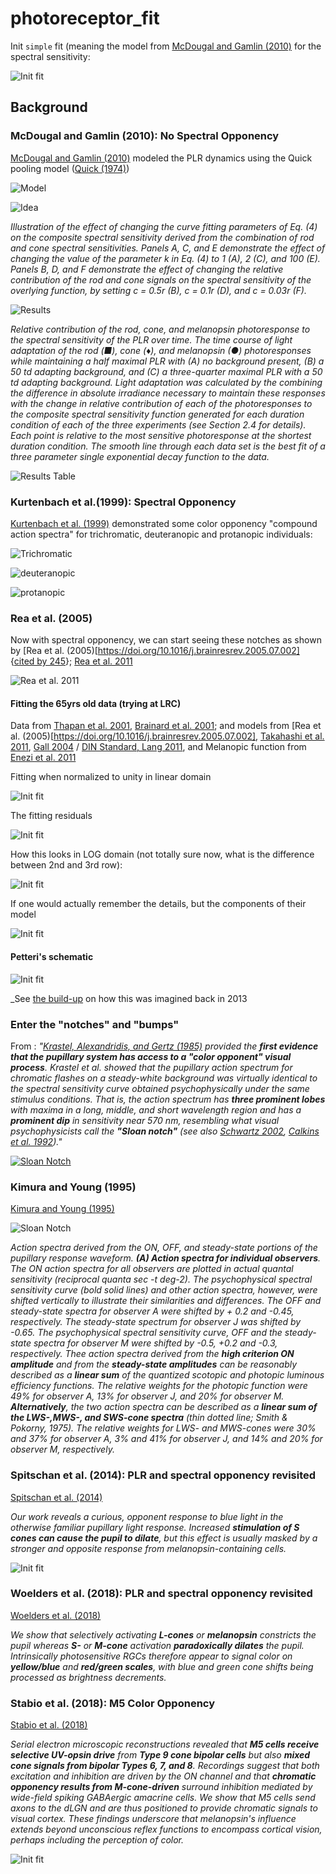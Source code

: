 # photoreceptor_fit

Init `simple` fit (meaning the model from [McDougal and Gamlin (2010)](https://doi.org/10.1016/j.visres.2009.10.012) for the spectral sensitivity:

![Init fit](https://github.com/petteriTeikari/photoreceptor_fit/blob/master/figures_out/quickpool_simple_init.png "Init fit")

## Background

### McDougal and Gamlin (2010): No Spectral Opponency

[McDougal and Gamlin (2010)](https://doi.org/10.1016/j.visres.2009.10.012) modeled the PLR dynamics using the Quick pooling model ([Quick (1974)](https://doi.org/10.1007/BF00271628))

![Model](https://github.com/petteriTeikari/photoreceptor_fit/blob/master/images_biblio/mcdougalGamlin2010_quickPoolingModel.png "Model")

![Idea](https://github.com/petteriTeikari/photoreceptor_fit/blob/master/images_biblio/mcdougalGamlin2010_quickPoolingIdea.png "Idea")

_Illustration of the effect of changing the curve fitting parameters of Eq. (4) on the composite spectral sensitivity derived from the combination of rod and cone spectral sensitivities. Panels A, C, and E demonstrate the effect of changing the value of the parameter k in Eq. (4) to 1 (A), 2 (C), and 100 (E). Panels B, D, and F demonstrate the effect of changing the relative contribution of the rod and cone signals on the spectral sensitivity of the overlying function, by setting c = 0.5r (B), c = 0.1r (D), and c = 0.03r (F)._

![Results](https://github.com/petteriTeikari/photoreceptor_fit/blob/master/images_biblio/mcdougalGamlin2010_quickPoolingResults.png "Results")

_Relative contribution of the rod, cone, and melanopsin photoresponse to the spectral sensitivity of the PLR over time. The time course of light adaptation of the rod (■), cone (♦), and melanopsin (●) photoresponses while maintaining a half maximal PLR with (A) no background present, (B) a 50 td adapting background, and (C) a three-quarter maximal PLR with a 50 td adapting background. Light adaptation was calculated by the combining the difference in absolute irradiance necessary to maintain these responses with the change in relative contribution of each of the photoresponses to the composite spectral sensitivity function generated for each duration condition of each of the three experiments (see Section 2.4 for details). Each point is relative to the most sensitive photoresponse at the shortest duration condition. The smooth line through each data set is the best fit of a three parameter single exponential decay function to the data._

![Results Table](https://github.com/petteriTeikari/photoreceptor_fit/blob/master/images_biblio/mcdougalGamlin2010_quickPoolingResultsTable.png "Results Table")

### Kurtenbach et al.(1999): Spectral Opponency

[Kurtenbach et al. (1999)](http://dx.doi.org/10.1364/JOSAA.16.001541) demonstrated some color opponency "compound action spectra" for trichromatic, deuteranopic and protanopic individuals:

![Trichromatic](https://github.com/petteriTeikari/photoreceptor_fit/blob/master/images_biblio/kurtenbach1999_trichromatic.png "Trichromatic")

![deuteranopic](https://github.com/petteriTeikari/photoreceptor_fit/blob/master/images_biblio/kurtenbach1999_deuteranopic.png "Deuteranopic")

![protanopic](https://github.com/petteriTeikari/photoreceptor_fit/blob/master/images_biblio/kurtenbach1999_protanopic.png "Protanopic")

### Rea et al. (2005)

Now with spectral opponency, we can start seeing these notches as shown by [Rea et al. (2005)[https://doi.org/10.1016/j.brainresrev.2005.07.002] {[cited by 245](https://scholar.google.com.sg/scholar?client=ubuntu&um=1&ie=UTF-8&lr&cites=6946614197753444320)}; [Rea et al. 2011](https://doi.org/10.1177/1477153511430474)

![Rea et al. 2011](https://github.com/petteriTeikari/photoreceptor_fit/blob/master/images_biblio/rea2011_model.png "Rea et al. 2011")

#### Fitting the 65yrs old data (trying at LRC)

Data from [Thapan et al. 2001](), [Brainard et al. 2001](); and models from [Rea et al. (2005)[https://doi.org/10.1016/j.brainresrev.2005.07.002], [Takahashi et al. 2011](https://doi.org/10.2150/jlve.35.123), [Gall 2004](https://core.ac.uk/download/pdf/33447243.pdf) / [DIN Standard, Lang 2011](http://dx.doi.org/10.1117/2.1201101.003442), and Melanopic function from [Enezi et al. 2011](https://doi.org/10.1177/0748730411409719)

Fitting when normalized to unity in linear domain

![Init fit](https://github.com/petteriTeikari/photoreceptor_fit/blob/master/figures_out/melModel_comp_norm-toUnity_lin.png "Init fit")

The fitting residuals

![Init fit](https://github.com/petteriTeikari/photoreceptor_fit/blob/master/figures_out/melModel_residuals_norm-toUnity_lin.png "Init fit")

How this looks in LOG domain (not totally sure now, what is the difference between 2nd and 3rd row):

![Init fit](https://github.com/petteriTeikari/photoreceptor_fit/blob/master/figures_out/reaModel2005_monochromaticSpectra_LOG_FWHM1nm_res1nm_sharp_origWithCones.png "Init fit")

If one would actually remember the details, but the components of their model

![Init fit](https://github.com/petteriTeikari/photoreceptor_fit/blob/master/figures_out/reaModel2005_monochromaticComponents_1nm_irradRes0.25.png "Init fit")

#### Petteri's schematic

![Init fit](https://github.com/petteriTeikari/photoreceptor_fit/blob/master/figures_out/retinalCircuit.png "Init fit")

_See [the build-up](https://github.com/petteriTeikari/photoreceptor_fit/blob/master/biblio/reaMelatonin_manuscript.pdf) on how this was imagined back in 2013

### Enter the "notches" and "bumps"

From : _"[Krastel, Alexandridis, and Gertz (1985)](https://doi.org/10.1159/000309536) provided the **first evidence that the pupillary system has access to a "color opponent" visual process**. Krastel et al. showed that the pupillary action spectrum for chromatic flashes on a steady-white background was virtually identical to the spectral sensitivity curve obtained psychophysically under the same stimulus conditions. That is, the action spectrum has **three prominent lobes** with maxima in a long, middle, and short wavelength region and has a **prominent dip** in sensitivity near 570 nm, resembling what visual psychophysicists call the **"Sloan notch"** (see also [Schwartz 2002](https://doi.org/10.1046/j.1475-1313.2000.00535.x), [Calkins et al. 1992](https://doi.org/10.1016/0042-6989(92)90098-4))."_


[![Sloan Notch](https://github.com/petteriTeikari/photoreceptor_fit/blob/master/images_biblio/teikari2012_thesis_sloanNotch.png "Sloan Notch")](https://tel.archives-ouvertes.fr/file/index/docid/999326/filename/TH2012_Teikari_Petteri_ii.pdf)

### Kimura and Young (1995)

[Kimura and Young (1995)](http://dx.doi.org/10.1016/0042-6989(94)00188-R)

![Sloan Notch](https://github.com/petteriTeikari/photoreceptor_fit/blob/master/images_biblio/kimuraYoung1995_sloanNotch.png "Sloan Notch")

_Action spectra derived from the ON, OFF, and steady-state portions of the pupillary response waveform. **(A) Action spectra for individual observers**. The ON action spectra for all observers are plotted in actual quantal sensitivity (reciprocal quanta sec -t deg-2). The psychophysical spectral sensitivity curve (bold solid lines) and other action spectra, however, were shifted vertically to illustrate their similarities and differences. The OFF and steady-state spectra for observer A were shifted by + 0.2 and -0.45, respectively. The steady-state spectrum for observer J was shifted by -0.65. The psychophysical spectral sensitivity curve, OFF and the steady-state spectra for observer M were shifted by -0.5, +0.2 and
-0.3, respectively. Thee action spectra derived from the **high criterion ON amplitude** and from the **steady-state amplitudes**  can be reasonably described as a **linear sum** of the quantized scotopic and photopic luminous efficiency functions. The relative weights for the photopic function were 49% for observer A, 13% for observer J, and 20% for observer M. **Alternatively**, the two action spectra can be described as a **linear sum of the LWS-,MWS-, and SWS-cone spectra** (thin dotted line; Smith & Pokorny, 1975). The relative weights for LWS- and MWS-cones were 30% and 37% for observer A, 3% and 41% for observer J, and 14% and 20% for observer M, respectively._

### Spitschan et al. (2014): PLR and spectral opponency revisited

[Spitschan et al. (2014)](https://dx.doi.org/10.1073/pnas.1400942111)

_Our work reveals a curious, opponent response to blue light in the otherwise familiar pupillary light response. Increased **stimulation of S cones can cause the pupil to dilate**, but this effect is usually masked by a stronger and opposite response from melanopsin-containing cells._

![Init fit](https://github.com/petteriTeikari/photoreceptor_fit/blob/master/images_biblio/spitschan2014_opponency.png "Init fit")

### Woelders et al. (2018): PLR and spectral opponency revisited

[Woelders et al. (2018)](https://doi.org/10.1073/pnas.1716281115)

_We show that selectively activating **L-cones** or **melanopsin** constricts the pupil whereas **S-** or **M-cone** activation **paradoxically dilates** the pupil. Intrinsically photosensitive RGCs therefore appear to signal color on **yellow/blue** and **red/green scales**, with blue and green cone shifts being processed as brightness decrements._

### Stabio et al. (2018): M5 Color Opponency

[Stabio et al. (2018)](https://doi.org/10.1016/j.neuron.2017.11.030)

_Serial electron microscopic reconstructions revealed that **M5 cells receive selective UV-opsin drive** from **Type 9 cone bipolar cells** but also **mixed cone signals from bipolar Types 6, 7, and 8**. Recordings suggest that both excitation and inhibition are driven by the ON channel and that **chromatic opponency results from M-cone-driven** surround inhibition mediated by wide-field spiking GABAergic amacrine cells. We show that M5 cells send axons to the dLGN and are thus positioned to provide chromatic signals to visual cortex. These findings underscore that melanopsin's influence extends beyond unconscious reflex functions to encompass cortical vision, perhaps including the perception of color._

![Init fit](https://github.com/petteriTeikari/photoreceptor_fit/blob/master/images_biblio/stabio2018_M5.png "Init fit")
